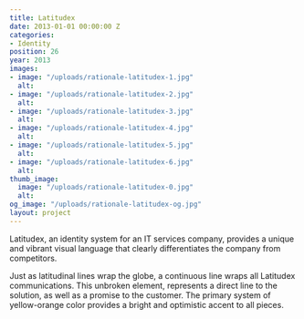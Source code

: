 ```yaml
---
title: Latitudex
date: 2013-01-01 00:00:00 Z
categories:
- Identity
position: 26
year: 2013
images:
- image: "/uploads/rationale-latitudex-1.jpg"
  alt: 
- image: "/uploads/rationale-latitudex-2.jpg"
  alt: 
- image: "/uploads/rationale-latitudex-3.jpg"
  alt: 
- image: "/uploads/rationale-latitudex-4.jpg"
  alt: 
- image: "/uploads/rationale-latitudex-5.jpg"
  alt: 
- image: "/uploads/rationale-latitudex-6.jpg"
  alt: 
thumb_image:
  image: "/uploads/rationale-latitudex-0.jpg"
  alt: 
og_image: "/uploads/rationale-latitudex-og.jpg"
layout: project
---
```


Latitudex, an identity system for an IT services company, provides a unique and vibrant visual language that clearly differentiates the company from competitors.


Just as latitudinal lines wrap the globe, a continuous line wraps all Latitudex communications. This unbroken element, represents a direct line to the solution, as well as a promise to the customer. The primary system of yellow-orange color provides a bright and optimistic accent to all pieces.
